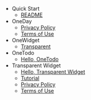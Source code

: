 - Quick Start
  - [README](README.md)
- OneDay
  - [Privacy Policy](OneDay/privacy.md)
  - [Terms of Use](OneDay/terms.md)
- OneWidget
  - [Transparent](OneWidget/transparent.md)
- OneTodo
  - [Hello, OneTodo](OneTodo/intro.md)
- Transparent Widget
  - [Hello, Transparent Widget](TransparentWidget/intro.md)
  - [Tutorial](TransparentWidget/tutorial.md)
  - [Privacy Policy](TransparentWidget/privacy.md)
  - [Terms of Use](TransparentWidget/terms.md)
